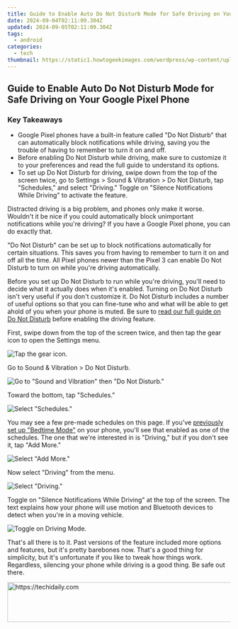 ```yaml
---
title: Guide to Enable Auto Do Not Disturb Mode for Safe Driving on Your Google Pixel Phone
date: 2024-09-04T02:11:09.304Z
updated: 2024-09-05T02:11:09.304Z
tags:
  - android
categories:
  - tech
thumbnail: https://static1.howtogeekimages.com/wordpress/wp-content/uploads/2023/08/android-phone-in-car-mount-1.png
---
```


## Guide to Enable Auto Do Not Disturb Mode for Safe Driving on Your Google Pixel Phone

### Key Takeaways

* Google Pixel phones have a built-in feature called "Do Not Disturb" that can automatically block notifications while driving, saving you the trouble of having to remember to turn it on and off.
* Before enabling Do Not Disturb while driving, make sure to customize it to your preferences and read the full guide to understand its options.
* To set up Do Not Disturb for driving, swipe down from the top of the screen twice, go to Settings > Sound & Vibration > Do Not Disturb, tap "Schedules," and select "Driving." Toggle on "Silence Notifications While Driving" to activate the feature.

 Distracted driving is a big problem, and phones only make it worse. Wouldn't it be nice if you could automatically block unimportant notifications while you're driving? If you have a Google Pixel phone, you can do exactly that.

 "Do Not Disturb" can be set up to block notifications automatically for certain situations. This saves you from having to remember to turn it on and off all the time. All Pixel phones newer than the Pixel 3 can enable Do Not Disturb to turn on while you're driving automatically.

 Before you set up Do Not Disturb to run while you're driving, you'll need to decide what it actually does when it's enabled. Turning on Do Not Disturb isn't very useful if you don't customize it. Do Not Disturb includes a number of useful options so that you can fine-tune who and what will be able to get ahold of you when your phone is muted. Be sure to [read our full guide on Do Not Disturb](https://buynow-marvelous.techidaily.com/leading-portable-battery-solutions-for-on-the-go-professionals-2024-reviews/) before enabling the driving feature.

 First, swipe down from the top of the screen twice, and then tap the gear icon to open the Settings menu.

![Tap the gear icon.](https://static1.howtogeekimages.com/wordpress/wp-content/uploads/2023/08/screenshot_20230824-163306-1.png) 

 Go to Sound & Vibration > Do Not Disturb.

![Go to "Sound and Vibration" then "Do Not Disturb."](https://static1.howtogeekimages.com/wordpress/wp-content/uploads/2023/08/screenshot_20230825-143920.png) 

 Toward the bottom, tap "Schedules."

![Select "Schedules."](https://static1.howtogeekimages.com/wordpress/wp-content/uploads/2023/08/screenshot_20230825-143933.png) 

 You may see a few pre-made schedules on this page. If you've [previously set up "Bedtime Mode"](https://some-techniques.techidaily.com/2024-approved-free-top-10-vr-360-video-players-for-pc/) on your phone, you'll see that enabled as one of the schedules. The one that we're interested in is "Driving," but if you don't see it, tap "Add More."

![Select "Add More."](https://static1.howtogeekimages.com/wordpress/wp-content/uploads/2023/08/screenshot_20230825-143937.png) 

 Now select "Driving" from the menu.

![Select "Driving."](https://static1.howtogeekimages.com/wordpress/wp-content/uploads/2023/08/screenshot_20230825-143940.png) 

 Toggle on "Silence Notifications While Driving" at the top of the screen. The text explains how your phone will use motion and Bluetooth devices to detect when you're in a moving vehicle.

![Toggle on Driving Mode.](https://static1.howtogeekimages.com/wordpress/wp-content/uploads/2023/08/screenshot_20230825-143946.png) 

 That's all there is to it. Past versions of the feature included more options and features, but it's pretty barebones now. That's a good thing for simplicity, but it's unfortunate if you like to tweak how things work. Regardless, silencing your phone while driving is a good thing. Be safe out there.

<ins class="adsbygoogle"
     style="display:block"
     data-ad-format="autorelaxed"
     data-ad-client="ca-pub-7571918770474297"
     data-ad-slot="1223367746"></ins>



<ins class="adsbygoogle"
     style="display:block"
     data-ad-client="ca-pub-7571918770474297"
     data-ad-slot="8358498916"
     data-ad-format="auto"
     data-full-width-responsive="true"></ins>



<!-- affiliate ads begin -->
<a href="https://imp.i357552.net/c/5597632/977686/11832" target="_top" id="977686">
  <img src="//a.impactradius-go.com/display-ad/11832-977686" border="0" alt="https://techidaily.com" width="728" height="90"/>
</a>
<img height="0" width="0" src="https://imp.i357552.net/i/5597632/977686/11832" style="position:absolute;visibility:hidden;" border="0" />
<!-- affiliate ads end -->